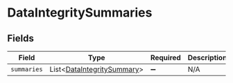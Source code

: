 # DataIntegritySummaries


## Fields

| Field                                                                     | Type                                                                      | Required                                                                  | Description                                                               |
| ------------------------------------------------------------------------- | ------------------------------------------------------------------------- | ------------------------------------------------------------------------- | ------------------------------------------------------------------------- |
| `summaries`                                                               | List<[DataIntegritySummary](../../models/shared/DataIntegritySummary.md)> | :heavy_minus_sign:                                                        | N/A                                                                       |